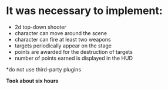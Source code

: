 # It was necessary to implement:
- 2d top-down shooter
- character can move around the scene 
- character can fire at least two weapons 
- targets periodically appear on the stage 
- points are awarded for the destruction of targets
- number of points earned is displayed in the HUD

*do not use third-party plugins

**Took about six hours**

